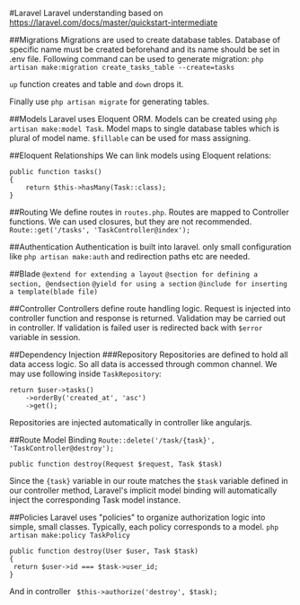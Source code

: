 #Laravel
Laravel understanding based on https://laravel.com/docs/master/quickstart-intermediate

##Migrations
Migrations are used to create database tables. Database of specific name must be created beforehand and its name should be set in .env file.
Following command can be used to generate migration:
`php artisan make:migration create_tasks_table --create=tasks`

`up` function creates and table and `down` drops it.

Finally use `php artisan migrate` for generating tables.

##Models
Laravel uses Eloquent ORM. Models can be created using `php artisan make:model Task`. Model maps to single database tables which is plural of model name. `$fillable` can  be used for mass assigning.

##Eloquent Relationships
We can link models using Eloquent relations:
```
public function tasks()
{
    return $this->hasMany(Task::class);
}
```

##Routing
We define routes in `routes.php`. Routes are mapped to Controller functions. We can used closures, but they are not recommended.
`Route::get('/tasks', 'TaskController@index');`

##Authentication
Authentication is built into laravel. only small configuration like `php artisan make:auth` and redirection paths etc are needed.

##Blade
`@extend for extending a layout`
`@section for defining a section, @endsection`
`@yield for using a section`
`@include for inserting a template(blade file)`

##Controller
Controllers define route handling logic. Request is injected into controller function and response is returned. Validation may be carried out in controller. If validation is failed user is redirected back with `$error` variable in session.

##Dependency Injection
###Repository
Repositories are defined to hold all data access logic. So all data is accessed through common channel. We may use following inside `TaskRepository`:
```
return $user->tasks()
    ->orderBy('created_at', 'asc')
    ->get();
```
Repositories are injected automatically in controller like angularjs.

##Route Model Binding
`Route::delete('/task/{task}', 'TaskController@destroy');
`

`public function destroy(Request $request, Task $task)`

Since the `{task}` variable in our route matches the `$task` variable defined in our controller method, Laravel's implicit model binding will automatically inject the corresponding Task model instance.

##Policies
Laravel uses "policies" to organize authorization logic into simple, small classes. Typically, each policy corresponds to a model.
`php artisan make:policy TaskPolicy`

```
public function destroy(User $user, Task $task)
{
 return $user->id === $task->user_id;
}
```
And in controller
` $this->authorize('destroy', $task);`
